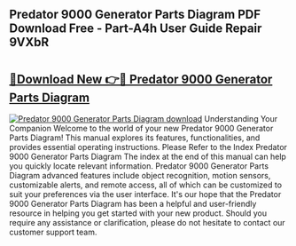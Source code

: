 ## Predator 9000 Generator Parts Diagram PDF Download Free - Part-A4h User Guide Repair 9VXbR

# <h2><a href="http://dfo7st.blite.top/?on=Predator+9000+Generator+Parts+Diagram">🔗Download New 👉🔴 Predator 9000 Generator Parts Diagram</a></h2>

[![Predator 9000 Generator Parts Diagram download](https://i.imgur.com/lujVjoI.png)](http://dfo7st.blite.top/?on=Predator+9000+Generator+Parts+Diagram)
Understanding Your Companion Welcome to the world of your new Predator 9000 Generator Parts Diagram! This manual explores its features, functionalities, and provides essential operating instructions. Please Refer to the Index Predator 9000 Generator Parts Diagram The index at the end of this manual can help you quickly locate relevant information. Predator 9000 Generator Parts Diagram advanced features include object recognition, motion sensors, customizable alerts, and remote access, all of which can be customized to suit your preferences via the user interface. It's our hope that the Predator 9000 Generator Parts Diagram has been a helpful and user-friendly resource in helping you get started with your new product. Should you require any assistance or clarification, please do not hesitate to contact our customer support team.
